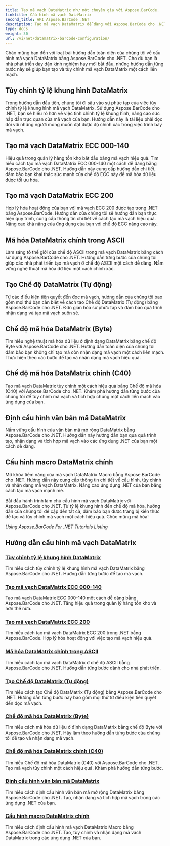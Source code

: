 ```yaml
---
title: Tạo mã vạch DataMatrix như một chuyên gia với Aspose.BarCode.
linktitle: Cấu hình mã vạch DataMatrix
second_title: API Aspose.BarCode .NET
description: Tạo mã vạch DataMatrix dễ dàng với Aspose.BarCode cho .NET. Tùy chỉnh tỷ lệ khung hình, chế độ ECC, mã hóa, v.v. Tăng hiệu quả trong việc tạo mã vạch.
type: docs
weight: 30
url: /vi/net/datamatrix-barcode-configuration/
---
```



Chào mừng bạn đến với loạt bài hướng dẫn toàn diện của chúng tôi về cấu hình mã vạch DataMatrix bằng Aspose.BarCode cho .NET. Cho dù bạn là nhà phát triển dày dặn kinh nghiệm hay mới bắt đầu, những hướng dẫn từng bước này sẽ giúp bạn tạo và tùy chỉnh mã vạch DataMatrix một cách liền mạch.

## Tùy chỉnh tỷ lệ khung hình DataMatrix

Trong hướng dẫn đầu tiên, chúng tôi đi sâu vào sự phức tạp của việc tùy chỉnh tỷ lệ khung hình mã vạch DataMatrix. Sử dụng Aspose.BarCode cho .NET, bạn sẽ hiểu rõ hơn về việc tinh chỉnh tỷ lệ khung hình, nâng cao sức hấp dẫn trực quan của mã vạch của bạn. Hướng dẫn này là tài liệu phải đọc đối với những người mong muốn đạt được độ chính xác trong việc trình bày mã vạch.

## Tạo mã vạch DataMatrix ECC 000-140

Hiệu quả trong quản lý hàng tồn kho bắt đầu bằng mã vạch hiệu quả. Tìm hiểu cách tạo mã vạch DataMatrix ECC 000-140 một cách dễ dàng bằng Aspose.BarCode cho .NET. Hướng dẫn này cung cấp hướng dẫn chi tiết, đảm bảo bạn khai thác sức mạnh của chế độ ECC này để mã hóa dữ liệu được tối ưu hóa.

## Tạo mã vạch DataMatrix ECC 200

Hợp lý hóa hoạt động của bạn với mã vạch ECC 200 được tạo trong .NET bằng Aspose.BarCode. Hướng dẫn của chúng tôi sẽ hướng dẫn bạn thực hiện quy trình, cung cấp thông tin chi tiết về cách tạo mã vạch hiệu quả. Nâng cao khả năng của ứng dụng của bạn với chế độ ECC nâng cao này.

## Mã hóa DataMatrix chính trong ASCII

Làm sáng tỏ thế giới của chế độ ASCII trong mã vạch DataMatrix bằng cách sử dụng Aspose.BarCode cho .NET. Hướng dẫn từng bước của chúng tôi giúp các nhà phát triển tạo mã vạch ở chế độ ASCII một cách dễ dàng. Nắm vững nghệ thuật mã hóa dữ liệu một cách chính xác.

## Tạo Chế độ DataMatrix (Tự động)

Từ các điều kiện tiên quyết đến đọc mã vạch, hướng dẫn của chúng tôi bao gồm mọi thứ bạn cần biết về cách tạo Chế độ DataMatrix (Tự động) bằng Aspose.BarCode cho .NET. Đơn giản hóa sự phức tạp và đảm bảo quá trình nhận dạng và tạo mã vạch suôn sẻ.

## Chế độ mã hóa DataMatrix (Byte)

Tìm hiểu nghệ thuật mã hóa dữ liệu ở định dạng DataMatrix bằng chế độ Byte với Aspose.BarCode cho .NET. Hướng dẫn toàn diện của chúng tôi đảm bảo bạn không chỉ tạo mà còn nhận dạng mã vạch một cách liền mạch. Thực hiện theo các bước để tạo và nhận dạng mã vạch hiệu quả.

## Chế độ mã hóa DataMatrix chính (C40)

Tạo mã vạch DataMatrix tùy chỉnh một cách hiệu quả bằng Chế độ mã hóa (C40) với Aspose.BarCode cho .NET. Khám phá hướng dẫn từng bước của chúng tôi để tùy chỉnh mã vạch và tích hợp chúng một cách liền mạch vào ứng dụng của bạn.

## Định cấu hình văn bản mã DataMatrix

Nắm vững cấu hình của văn bản mã mở rộng DataMatrix bằng Aspose.BarCode cho .NET. Hướng dẫn này hướng dẫn bạn qua quá trình tạo, nhận dạng và tích hợp mã vạch vào các ứng dụng .NET của bạn một cách dễ dàng.

## Cấu hình macro DataMatrix chính

Mở khóa tiềm năng của mã vạch DataMatrix Macro bằng Aspose.BarCode cho .NET. Hướng dẫn này cung cấp thông tin chi tiết về cấu hình, tùy chỉnh và nhận dạng mã vạch DataMatrix. Nâng cao ứng dụng .NET của bạn bằng cách tạo mã vạch mạnh mẽ.

Bắt đầu hành trình làm chủ cấu hình mã vạch DataMatrix với Aspose.BarCode cho .NET. Từ tỷ lệ khung hình đến chế độ mã hóa, hướng dẫn của chúng tôi đề cập đến tất cả, đảm bảo bạn được trang bị kiến thức để tạo và tùy chỉnh mã vạch một cách hiệu quả. Chúc mừng mã hóa!

*Using Aspose.BarCode For .NET Tutorials Listing*
## Hướng dẫn cấu hình mã vạch DataMatrix
### [Tùy chỉnh tỷ lệ khung hình DataMatrix](./datamatrix-aspect-ratio-customization/)
Tìm hiểu cách tùy chỉnh tỷ lệ khung hình mã vạch DataMatrix bằng Aspose.BarCode cho .NET. Hướng dẫn từng bước để tạo mã vạch.
### [Tạo mã vạch DataMatrix ECC 000-140](./datamatrix-ecc-000-140-configuration/)
Tạo mã vạch DataMatrix ECC 000-140 một cách dễ dàng bằng Aspose.BarCode cho .NET. Tăng hiệu quả trong quản lý hàng tồn kho và hơn thế nữa.
### [Tạo mã vạch DataMatrix ECC 200](./datamatrix-ecc-200-configuration/)
Tìm hiểu cách tạo mã vạch DataMatrix ECC 200 trong .NET bằng Aspose.BarCode. Hợp lý hóa hoạt động với việc tạo mã vạch hiệu quả.
### [Mã hóa DataMatrix chính trong ASCII](./datamatrix-encoding-mode-ascii/)
Tìm hiểu cách tạo mã vạch DataMatrix ở chế độ ASCII bằng Aspose.BarCode cho .NET. Hướng dẫn từng bước dành cho nhà phát triển.
### [Tạo Chế độ DataMatrix (Tự động)](./datamatrix-encoding-mode-auto/)
Tìm hiểu cách tạo Chế độ DataMatrix (Tự động) bằng Aspose.BarCode cho .NET. Hướng dẫn từng bước này bao gồm mọi thứ từ điều kiện tiên quyết đến đọc mã vạch.
### [Chế độ mã hóa DataMatrix (Byte)](./datamatrix-encoding-mode-bytes/)
Tìm hiểu cách mã hóa dữ liệu ở định dạng DataMatrix bằng chế độ Byte với Aspose.BarCode cho .NET. Hãy làm theo hướng dẫn từng bước của chúng tôi để tạo và nhận dạng mã vạch.
### [Chế độ mã hóa DataMatrix chính (C40)](./datamatrix-encoding-mode-c40/)
Tìm hiểu Chế độ mã hóa DataMatrix (C40) với Aspose.BarCode cho .NET. Tạo mã vạch tùy chỉnh một cách hiệu quả. Khám phá hướng dẫn từng bước.
### [Định cấu hình văn bản mã DataMatrix](./datamatrix-extended-code-text-configuration/)
Tìm hiểu cách định cấu hình văn bản mã mở rộng DataMatrix bằng Aspose.BarCode cho .NET. Tạo, nhận dạng và tích hợp mã vạch trong các ứng dụng .NET của bạn.
### [Cấu hình macro DataMatrix chính](./datamatrix-macro-configuration/)
Tìm hiểu cách định cấu hình mã vạch DataMatrix Macro bằng Aspose.BarCode cho .NET. Tạo, tùy chỉnh và nhận dạng mã vạch DataMatrix trong các ứng dụng .NET của bạn.